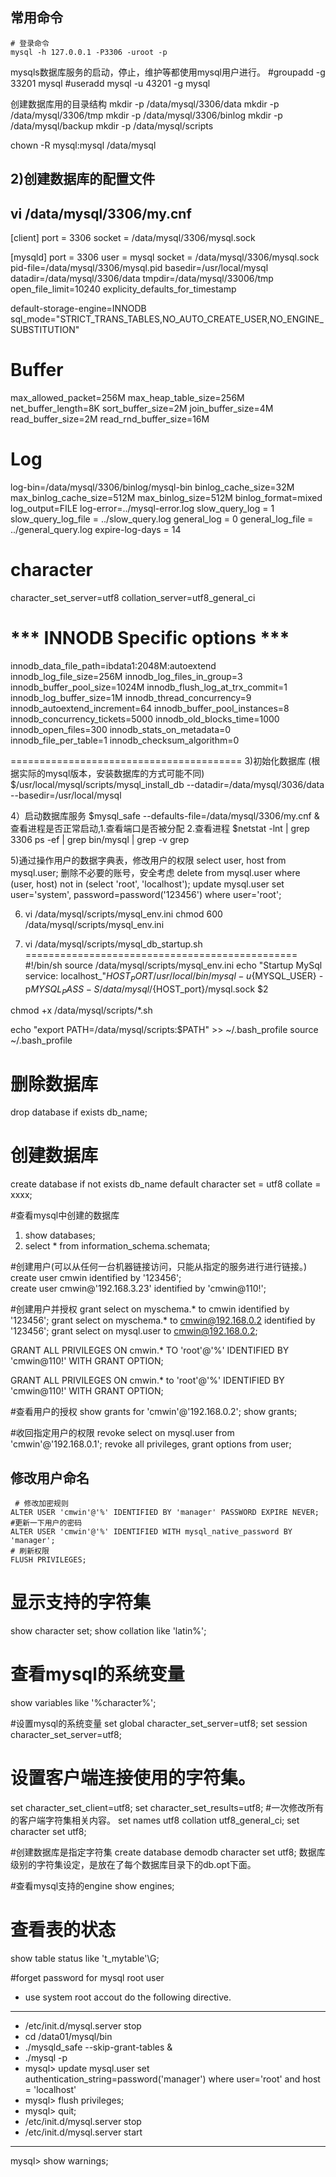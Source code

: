 ## 常用命令

```mysql
# 登录命令
mysql -h 127.0.0.1 -P3306 -uroot -p

```

mysqls数据库服务的启动，停止，维护等都使用mysql用户进行。
#groupadd -g 33201 mysql
#useradd mysql -u 43201 -g mysql

创建数据库用的目录结构
mkdir -p /data/mysql/3306/data
mkdir -p /data/mysql/3306/tmp
mkdir -p /data/mysql/3306/binlog
mkdir -p /data/mysql/backup
mkdir -p /data/mysql/scripts

chown -R mysql:mysql /data/mysql

2)创建数据库的配置文件
-------------------------------
vi /data/mysql/3306/my.cnf
--------------------------------
[client]
port = 3306
socket = /data/mysql/3306/mysql.sock

[mysqld]
port = 3306
user = mysql
socket = /data/mysql/3306/mysql.sock
pid-file=/data/mysql/3306/mysql.pid
basedir=/usr/local/mysql
datadir=/data/mysql/3306/data
tmpdir=/data/mysql/33006/tmp
open_file_limit=10240
explicity_defaults_for_timestamp

default-storage-engine=INNODB
sql_mode="STRICT_TRANS_TABLES,NO_AUTO_CREATE_USER,NO_ENGINE_SUBSTITUTION"

# Buffer
max_allowed_packet=256M
max_heap_table_size=256M
net_buffer_length=8K
sort_buffer_size=2M
join_buffer_size=4M
read_buffer_size=2M
read_rnd_buffer_size=16M

# Log
log-bin=/data/mysql/3306/binlog/mysql-bin
binlog_cache_size=32M
max_binlog_cache_size=512M
max_binlog_size=512M
binlog_format=mixed
log_output=FILE
log-error=../mysql-error.log
slow_query_log = 1
slow_query_log_file = ../slow_query.log
general_log = 0
general_log_file = ../general_query.log
expire-log-days = 14

# character
character_set_server=utf8
collation_server=utf8_general_ci

# *** INNODB Specific options ***
innodb_data_file_path=ibdata1:2048M:autoextend
innodb_log_file_size=256M
innodb_log_files_in_group=3
innodb_buffer_pool_size=1024M
innodb_flush_log_at_trx_commit=1
innodb_log_buffer_size=1M
innodb_thread_concurrency=9
innodb_autoextend_increment=64
innodb_buffer_pool_instances=8
innodb_concurrency_tickets=5000
innodb_old_blocks_time=1000
innodb_open_files=300
innodb_stats_on_metadata=0
innodb_file_per_table=1
innodb_checksum_algorithm=0

========================================
3)初始化数据库 (根据实际的mysql版本，安装数据库的方式可能不同)
$/usr/local/mysql/scripts/mysql_install_db --datadir=/data/mysql/3036/data --basedir=/usr/local/mysql

4）启动数据库服务
$mysql_safe --defaults-file=/data/mysql/3306/my.cnf &
查看进程是否正常启动,1.查看端口是否被分配 2.查看进程
$netstat -lnt | grep 3306
ps -ef | grep bin/mysql | grep -v grep

5)通过操作用户的数据字典表，修改用户的权限
select user, host from mysql.user;
删除不必要的账号，安全考虑
delete from mysql.user where (user, host) not in (select 'root', 'localhost');
update mysql.user set user='system', password=password('123456') where user='root';

6) vi /data/mysql/scripts/mysql_env.ini
chmod 600 /data/mysql/scripts/mysql_env.ini

7) vi /data/mysql/scripts/mysql_db_startup.sh
===============================================
#!/bin/sh
source /data/mysql/scripts/mysql_env.ini
echo "Startup MySql service: localhost_"${HOST_PORT}
/usr/local/bin/mysql -u${MYSQL_USER} -p${MYSQL_PASS} -S /data/mysql/${HOST_port}/mysql.sock $2

chmod +x /data/mysql/scripts/*.sh

echo "export PATH=/data/mysql/scripts:\$PATH" >> ~/.bash_profile
source ~/.bash_profile

# 删除数据库
drop database if exists db_name;

# 创建数据库
create database if not exists db_name default character set = utf8  collate = xxxx;

#查看mysql中创建的数据库
1) show databases;
2) select * from information_schema.schemata;

#创建用户(可以从任何一台机器链接访问，只能从指定的服务进行进行链接。)
create user cmwin identified by '123456';    
create user cmwin@'192.168.3.23' identified by 'cmwin@110!';

#创建用户并授权
grant select on myschema.* to cmwin identified by '123456';
grant select on myschema.* to cmwin@192.168.0.2 identified by '123456';
grant select on mysql.user to cmwin@192.168.0.2;

GRANT ALL PRIVILEGES ON cmwin.* TO 'root'@'%' IDENTIFIED BY 'cmwin@110!' WITH GRANT OPTION;

GRANT ALL PRIVILEGES ON cmwin.* to 'root'@'%' IDENTIFIED BY 'cmwin@110!' WITH GRANT OPTION;



#查看用户的授权
show grants for 'cmwin'@'192.168.0.2';
show grants;

#收回指定用户的权限
revoke select on mysql.user from 'cmwin'@'192.168.0.1';
revoke all privileges, grant options from user;

## 修改用户命名

```properties
 # 修改加密规则
ALTER USER 'cmwin'@'%' IDENTIFIED BY 'manager' PASSWORD EXPIRE NEVER;  
#更新一下用户的密码 
ALTER USER 'cmwin'@'%' IDENTIFIED WITH mysql_native_password BY 'manager'; 
# 刷新权限 
FLUSH PRIVILEGES;  
```


# 显示支持的字符集
show character set;
show collation like 'latin%';

# 查看mysql的系统变量
show variables like '%character%';

#设置mysql的系统变量
set global character_set_server=utf8;
set session character_set_server=utf8;

# 设置客户端连接使用的字符集。
set character_set_client=utf8;
set character_set_results=utf8;
#一次修改所有的客户端字符集相关内容。
set names utf8 collation utf8_general_ci;
set character set utf8;


#创建数据库是指定字符集
create database demodb character set utf8;
数据库级别的字符集设定，是放在了每个数据库目录下的db.opt下面。


#查看mysql支持的engine
show engines;

# 查看表的状态
show table status like 't_mytable'\G;

#forget password for mysql root user
* use system root accout do the following directive.
--------------------------------------------------------
* /etc/init.d/mysql.server stop
* cd /data01/mysql/bin
* ./mysqld_safe --skip-grant-tables &
* ./mysql -p
* mysql> update mysql.user set authentication_string=password('manager') where user='root' and host = 'localhost'
* mysql> flush privileges;
* mysql> quit;
* /etc/init.d/mysql.server stop
* /etc/init.d/mysql.server start
----------------------------------------------------


mysql> show warnings;












